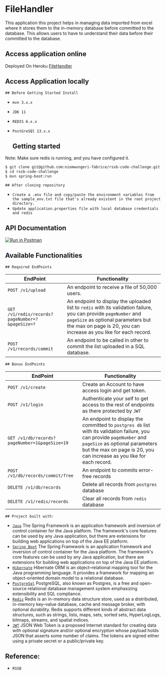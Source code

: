 # FileHandler
This application this project helps in managing data imported from excel where it stores them to the in-memory database before committed to the database. This allows users to have to understand their data before their committed to the database.


## Access application online

 Deployed On Heroku [FileHandler](https://rssb-code-cha.herokuapp.com/)

## Access Application locally

    ## Before Getting Started Install

- `mvn 3.x.x`
- `JDK 11`
- `REDIS 6.x.x`
- `PostGreSQl 13.x.x`


    ## Getting started

Note: Make sure redis is running, and you have configured it.

```sh
$ git clone git@github.com:niomwungeri-fabrice/rssb-code-challenge.git
$ cd rssb-code-challenge
$ mvn spring-boot:run
```
    ## After cloning repository

- `Create a .env file and copy/paste the environment variables from the sample_env.txt file that's already existent in the root project directory.`
- `Update application.properties file with local database credentials and redis`

## API Documentation

[![Run in Postman](https://run.pstmn.io/button.svg)](https://documenter.getpostman.com/view/11352687/Tzz5tyQA)

## Available Functionalities

    ## Required EndPoints

| EndPoint                     | Functionality             |
| ---------------------------- | ------------------------- |
| `POST /v1/upload`               | An endpoint to receive a file of 50,000 users.       |
| `GET /v1/redis/records?pageNumber=?&pageSize=?`              | An endpoint to display the uploaded list to `redis` with its validation failure, you can provide `pageNumber` and `pageSize`  as optional parameters but the max on page is 20, you can increase as you like for each record.        |
| `POST /v1/records/commit`     | An endpoint to be called in other to commit the list uploaded in a SQL database. |



    ## Bonus EndPoints
| EndPoint                     | Functionality             |
| ---------------------------- | ------------------------- |
| `POST /v1/create`               | Create an Account to have access login and get token.         |
| `POST /v1/login`              | Authenticate your self to get access to the rest of endpoints as there protected by `JWT`         |
| `GET /v1/db/records?pageNumber=1&pageSize=19`     | An endpoint to display the committed to `postgres db` list with its validation failure, you can provide `pageNumber` and `pageSize`  as optional parameters but the max on page is 20, you can increase as you like for each record. |
| `POST /v1/db/records/commit/free` | An endpoint to commits error-free records |
| `DELETE /v1/db/records` | Delete all records from `postgres` database |
| `DELETE /v1/redis/records`  |  Clear all records from `redis` database |

    ## Project built with:

- [`Java`](https://www.oracle.com/java/technologies/javase-jdk11-downloads.html) The Spring Framework is an application framework and inversion of control container for the Java platform. The framework's core features can be used by any Java application, but there are extensions for building web applications on top of the Java EE platform.
- [`Spring Boot`](https://spring.io/projects/spring-boot) The Spring Framework is an application framework and inversion of control container for the Java platform. The framework's core features can be used by any Java application, but there are extensions for building web applications on top of the Java EE platform.
- [`Hibernate`](https://hibernate.org/) Hibernate ORM is an object–relational mapping tool for the Java programming language. It provides a framework for mapping an object-oriented domain model to a relational database.
- [`PostgreSql`](https://www.postgresql.org/) PostgreSQL, also known as Postgres, is a free and open-source relational database management system emphasizing extensibility and SQL compliance. 
- [`Redis`](https://redis.io/) Redis is an in-memory data structure store, used as a distributed, in-memory key–value database, cache and message broker, with optional durability. Redis supports different kinds of abstract data structures, such as strings, lists, maps, sets, sorted sets, HyperLogLogs, bitmaps, streams, and spatial indices.
- [`JWT`](https://jwt.io/) JSON Web Token is a proposed Internet standard for creating data with optional signature and/or optional encryption whose payload holds JSON that asserts some number of claims. The tokens are signed either using a private secret or a public/private key.

## Reference:
- `RSSB`
